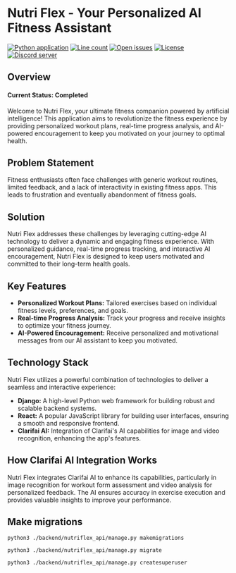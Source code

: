 # Nutri Flex - Your Personalized AI Fitness Assistant
[![Python application](https://github.com/Tech-With-Tim/twtcodejam.net/workflows/Python%20application/badge.svg?branch=master)](https://github.com/Tech-With-Tim/twtcodejam.net/actions)
[![Line count](https://img.shields.io/tokei/lines/github/Tech-With-TIm/twtcodejam.net)](https://github.com/Tech-With-Tim/twtcodejam.net)
[![Open issues](https://img.shields.io/github/issues/Tech-With-Tim/twtcodejam.net)](https://github.com/Tech-With-Tim/twtcodejam.net/issues)
[![License](https://img.shields.io/github/license/Tech-With-Tim/twtcodejam.net?color=brightgreen)](https://github.com/Tech-With-Tim/twtcodejam.net/blob/master/LICENSE)
[![Discord server](https://img.shields.io/discord/501090983539245061.svg?label=&logo=discord&logoColor=ffffff&color=7389D8&labelColor=6A7EC2)](https://discord.gg/twt)

## Overview

#### Current Status: Completed

Welcome to Nutri Flex, your ultimate fitness companion powered by artificial intelligence! This application aims to revolutionize the fitness experience by providing personalized workout plans, real-time progress analysis, and AI-powered encouragement to keep you motivated on your journey to optimal health.

## Problem Statement

Fitness enthusiasts often face challenges with generic workout routines, limited feedback, and a lack of interactivity in existing fitness apps. This leads to frustration and eventually abandonment of fitness goals.

## Solution

Nutri Flex addresses these challenges by leveraging cutting-edge AI technology to deliver a dynamic and engaging fitness experience. With personalized guidance, real-time progress tracking, and interactive AI encouragement, Nutri Flex is designed to keep users motivated and committed to their long-term health goals.

## Key Features

- **Personalized Workout Plans:** Tailored exercises based on individual fitness levels, preferences, and goals.
- **Real-time Progress Analysis:** Track your progress and receive insights to optimize your fitness journey.
- **AI-Powered Encouragement:** Receive personalized and motivational messages from our AI assistant to keep you motivated.

## Technology Stack

Nutri Flex utilizes a powerful combination of technologies to deliver a seamless and interactive experience:

- **Django:** A high-level Python web framework for building robust and scalable backend systems.
- **React:** A popular JavaScript library for building user interfaces, ensuring a smooth and responsive frontend.
- **Clarifai AI:** Integration of Clarifai's AI capabilities for image and video recognition, enhancing the app's features.

## How Clarifai AI Integration Works

Nutri Flex integrates Clarifai AI to enhance its capabilities, particularly in image recognition for workout form assessment and video analysis for personalized feedback. The AI ensures accuracy in exercise execution and provides valuable insights to improve your performance.

## Make migrations

`python3 ./backend/nutriflex_api/manage.py makemigrations`

`python3 ./backend/nutriflex_api/manage.py migrate`

`python3 ./backend/nutriflex_api/manage.py createsuperuser`
